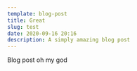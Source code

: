 ```yaml
---
template: blog-post
title: Great
slug: test
date: 2020-09-16 20:16
description: A simply amazing blog post
---
```

Blog post oh my god